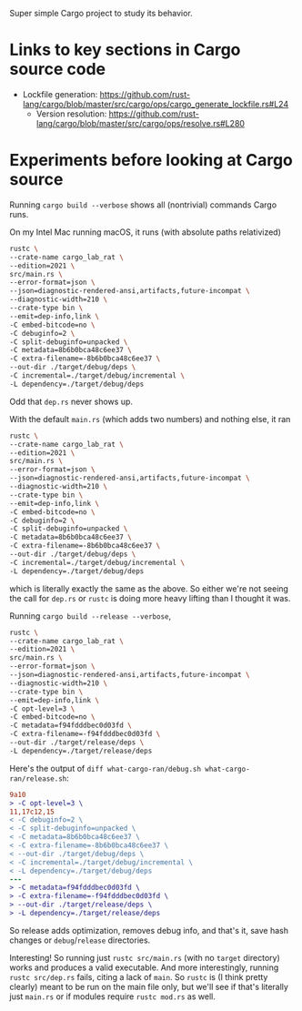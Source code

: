 Super simple Cargo project to study its behavior.

# Links to key sections in Cargo source code
- Lockfile generation: <https://github.com/rust-lang/cargo/blob/master/src/cargo/ops/cargo_generate_lockfile.rs#L24>
  - Version resolution: <https://github.com/rust-lang/cargo/blob/master/src/cargo/ops/resolve.rs#L280>

# Experiments before looking at Cargo source
Running `cargo build --verbose` shows all (nontrivial) commands Cargo runs.

On my Intel Mac running macOS, it runs (with absolute paths relativized)
```bash
rustc \
--crate-name cargo_lab_rat \
--edition=2021 \
src/main.rs \
--error-format=json \
--json=diagnostic-rendered-ansi,artifacts,future-incompat \
--diagnostic-width=210 \
--crate-type bin \
--emit=dep-info,link \
-C embed-bitcode=no \
-C debuginfo=2 \
-C split-debuginfo=unpacked \
-C metadata=8b6b0bca48c6ee37 \
-C extra-filename=-8b6b0bca48c6ee37 \
--out-dir ./target/debug/deps \
-C incremental=./target/debug/incremental \
-L dependency=./target/debug/deps
```
Odd that `dep.rs` never shows up.

With the default `main.rs` (which adds two numbers) and nothing else, it ran
```bash
rustc \
--crate-name cargo_lab_rat \
--edition=2021 \
src/main.rs \
--error-format=json \
--json=diagnostic-rendered-ansi,artifacts,future-incompat \
--diagnostic-width=210 \
--crate-type bin \
--emit=dep-info,link \
-C embed-bitcode=no \
-C debuginfo=2 \
-C split-debuginfo=unpacked \
-C metadata=8b6b0bca48c6ee37 \
-C extra-filename=-8b6b0bca48c6ee37 \
--out-dir ./target/debug/deps \
-C incremental=./target/debug/incremental \
-L dependency=./target/debug/deps
```
which is literally exactly the same as the above.
So either we're not seeing the call for `dep.rs` or `rustc` is doing more heavy lifting than I thought it was.

Running `cargo build --release --verbose`,
```bash
rustc \
--crate-name cargo_lab_rat \
--edition=2021 \
src/main.rs \
--error-format=json \
--json=diagnostic-rendered-ansi,artifacts,future-incompat \
--diagnostic-width=210 \
--crate-type bin \
--emit=dep-info,link \
-C opt-level=3 \
-C embed-bitcode=no \
-C metadata=f94fdddbec0d03fd \
-C extra-filename=-f94fdddbec0d03fd \
--out-dir ./target/release/deps \
-L dependency=./target/release/deps
```

Here's the output of `diff what-cargo-ran/debug.sh what-cargo-ran/release.sh`:
```diff
9a10
> -C opt-level=3 \
11,17c12,15
< -C debuginfo=2 \
< -C split-debuginfo=unpacked \
< -C metadata=8b6b0bca48c6ee37 \
< -C extra-filename=-8b6b0bca48c6ee37 \
< --out-dir ./target/debug/deps \
< -C incremental=./target/debug/incremental \
< -L dependency=./target/debug/deps
---
> -C metadata=f94fdddbec0d03fd \
> -C extra-filename=-f94fdddbec0d03fd \
> --out-dir ./target/release/deps \
> -L dependency=./target/release/deps
```
So release adds optimization, removes debug info, and that's it, save hash changes or `debug`/`release` directories.

Interesting! So running just `rustc src/main.rs` (with no `target` directory) works and produces a valid executable.
And more interestingly, running `rustc src/dep.rs` fails, citing a lack of `main`.
So `rustc` is (I think pretty clearly) meant to be run on the main file only, but
we'll see if that's literally just `main.rs` or if modules require `rustc mod.rs` as well.
